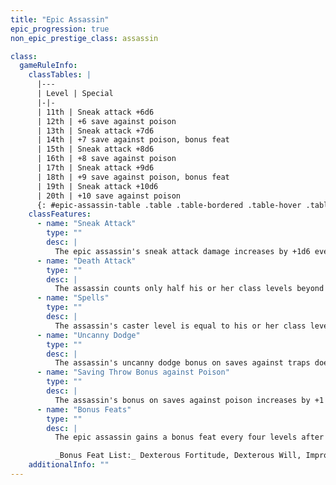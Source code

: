 ```yaml
---
title: "Epic Assassin"
epic_progression: true
non_epic_prestige_class: assassin

class:
  gameRuleInfo:
    classTables: |
      |---
      | Level | Special
      |-|-
      | 11th | Sneak attack +6d6
      | 12th | +6 save against poison
      | 13th | Sneak attack +7d6
      | 14th | +7 save against poison, bonus feat
      | 15th | Sneak attack +8d6
      | 16th | +8 save against poison
      | 17th | Sneak attack +9d6
      | 18th | +9 save against poison, bonus feat
      | 19th | Sneak attack +10d6
      | 20th | +10 save against poison
      {: #epic-assassin-table .table .table-bordered .table-hover .table-striped data-caption="Table: The Epic Assassin" }
    classFeatures:
      - name: "Sneak Attack"
        type: ""
        desc: |
          The epic assassin's sneak attack damage increases by +1d6 every two levels after 9th.
      - name: "Death Attack"
        type: ""
        desc: |
          The assassin counts only half his or her class levels beyond 10th when determining the DC to resist this attack.
      - name: "Spells"
        type: ""
        desc: |
          The assassin's caster level is equal to his or her class level. The assassin's number of spells per day does not increase after 10th level.
      - name: "Uncanny Dodge"
        type: ""
        desc: |
          The assassin's uncanny dodge bonus on saves against traps doesn't increase after 10th level.
      - name: "Saving Throw Bonus against Poison"
        type: ""
        desc: |
          The assassin's bonus on saves against poison increases by +1 every two levels after 10th.
      - name: "Bonus Feats"
        type: ""
        desc: |
          The epic assassin gains a bonus feat every four levels after 10th. These bonus feats must be selected from the list below.

          _Bonus Feat List:_ Dexterous Fortitude, Dexterous Will, Improved Combat Casting, Improved Death Attack, Improved Sneak Attack, Improved Spell Capacity, Legendary Tracker, Lingering Damage, Sneak Attack of Opportunity, Spell Knowledge, Spontaneous Spell, Superior Initiative, Tenacious Magic, Uncanny Accuracy.
    additionalInfo: ""
---
```

